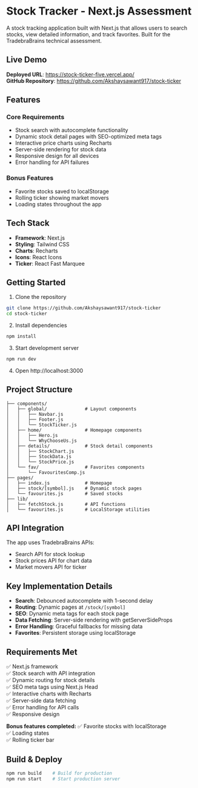 # Stock Tracker - Next.js Assessment

A stock tracking application built with Next.js that allows users to search stocks, view detailed information, and track favorites. Built for the TradebraBrains technical assessment.

## Live Demo
**Deployed URL**: https://stock-ticker-five.vercel.app/  
**GitHub Repository**: https://github.com/Akshaysawant917/stock-ticker

## Features

### Core Requirements
- Stock search with autocomplete functionality
- Dynamic stock detail pages with SEO-optimized meta tags
- Interactive price charts using Recharts
- Server-side rendering for stock data
- Responsive design for all devices
- Error handling for API failures

### Bonus Features
- Favorite stocks saved to localStorage
- Rolling ticker showing market movers
- Loading states throughout the app

## Tech Stack

- **Framework**: Next.js
- **Styling**: Tailwind CSS
- **Charts**: Recharts
- **Icons**: React Icons
- **Ticker**: React Fast Marquee

## Getting Started

1. Clone the repository
```bash
git clone https://github.com/Akshaysawant917/stock-ticker
cd stock-ticker
```

2. Install dependencies
```bash
npm install
```

3. Start development server
```bash
npm run dev
```

4. Open http://localhost:3000

## Project Structure

```
├── components/
│   ├── global/              # Layout components
│   │   ├── Navbar.js
│   │   ├── Footer.js
│   │   └── StockTicker.js
│   ├── home/                # Homepage components
│   │   ├── Hero.js
│   │   └── WhyChooseUs.js
│   ├── details/             # Stock detail components
│   │   ├── StockChart.js
│   │   ├── StockData.js
│   │   └── StockPrice.js
│   └── fav/                 # Favorites components
│       └── FavouritesComp.js
├── pages/
│   ├── index.js             # Homepage
│   ├── stock/[symbol].js    # Dynamic stock pages
│   └── favourites.js        # Saved stocks
├── lib/
│   ├── fetchStock.js        # API functions
│   └── favourites.js        # LocalStorage utilities
```

## API Integration

The app uses TradebraBrains APIs:
- Search API for stock lookup
- Stock prices API for chart data
- Market movers API for ticker

## Key Implementation Details

- **Search**: Debounced autocomplete with 1-second delay
- **Routing**: Dynamic pages at `/stock/[symbol]`
- **SEO**: Dynamic meta tags for each stock page
- **Data Fetching**: Server-side rendering with getServerSideProps
- **Error Handling**: Graceful fallbacks for missing data
- **Favorites**: Persistent storage using localStorage

## Requirements Met

✅ Next.js framework  
✅ Stock search with API integration  
✅ Dynamic routing for stock details  
✅ SEO meta tags using Next.js Head  
✅ Interactive charts with Recharts  
✅ Server-side data fetching  
✅ Error handling for API calls  
✅ Responsive design  

**Bonus features completed:**
✅ Favorite stocks with localStorage  
✅ Loading states  
✅ Rolling ticker bar  

## Build & Deploy

```bash
npm run build    # Build for production
npm run start    # Start production server
```


